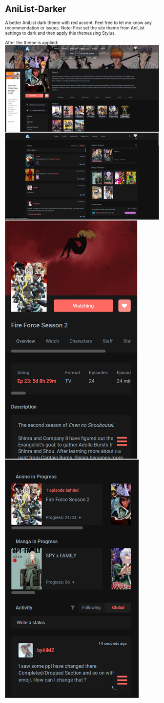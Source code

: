# AniList-Darker
A better AniList dark theme with red accent. Feel free to let me know any recommendation or issues.
Note: First set the site theme from AniList settings to dark and then apply this themeusing Stylus.

After the theme is applied:
![](imgonline-com-ua-CompressToSize-7sIIVd5UeCuzlNk.jpg)
![](imgonline-com-ua-CompressToSize-AXp42mUxPdY.jpg)
![](imgonline-com-ua-CompressToSize-g9wYe2htcor.jpg)
![](imgonline-com-ua-CompressToSize-tQaMyl8tbIsoji.jpg)
